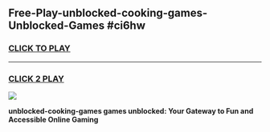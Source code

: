 
## Free-Play-unblocked-cooking-games-Unblocked-Games #ci6hw
<h3>
<a href="https://news.freeplayer.one?title=unblocked-cooking-games&ref=8M">CLICK TO PLAY</a></h3>
<hr>

<h3>
<a href="https://news.freeplayer.one?title=unblocked-cooking-games&ref=8M">CLICK 2 PLAY</a>
  
</h3>

<a href="https://news.freeplayer.one?title=unblocked-cooking-games&ref=8M"><img src="https://clearcache.store/games.png"></a>


**unblocked-cooking-games games unblocked: Your Gateway to Fun and Accessible Online Gaming**
